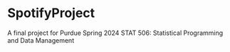 # SpotifyProject
A final project for Purdue Spring 2024 STAT 506: Statistical Programming and Data Management
